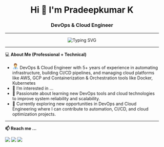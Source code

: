 <h1 align="center">Hi 👋 I'm Pradeepkumar K</h1>
<h3 align="center">DevOps & Cloud Engineer</h3>

---

<p align="center">
  <img src="https://readme-typing-svg.demolab.com?font=Fira+Code&weight=500&size=24&pause=1000&color=000080&center=true&vCenter=true&width=800&lines=DevOps+Engineer;Terraform+%7C+GCP+AWS+%7C+Jenkins+%7C+Kubernetes;Linux+Automation+%7C+Ansible+%7C+GitHub" alt="Typing SVG" />
</p>

---
💻 **About Me (Professional + Technical)**
- <img src="./icons/engineer.png" width="20" alt="eng" /> DevOps & Cloud Engineer with 5+ years of experience in automating infrastructure, building CI/CD pipelines, and managing cloud platforms like AWS, GCP and Containerization & Orchestration tools like Docker, Kubernetes
- 👀 I’m interested in ...
- 🧠 Passionate about learning new DevOps tools and cloud technologies to improve system reliability and scalability.
- 💼 Currently exploring new opportunities in DevOps and Cloud Engineering where I can contribute to automation, CI/CD, and cloud optimization projects.

----
**📫 Reach me ...**
<p>
  <a href="mailto:pradeepkk3636@gmail.com"><img src="https://img.shields.io/badge/Gmail-D14836?style=for-the-badge&logo=gmail&logoColor=white"/></a>
  <a href="https://www.linkedin.com/in/pradeepkumar-kalluri/"><img src="https://img.shields.io/badge/LinkedIn-0077B5?style=for-the-badge&logo=linkedin&logoColor=white"/></a>
  <a href="https://github.com/Pradeepkk36"><img src="https://img.shields.io/badge/GitHub-100000?style=for-the-badge&logo=github&logoColorwhite"/></a>
</p>

<!---
Pradeepkk/Pradeepkk is a ✨ special ✨ repository because its `README.md` (this file) appears on your GitHub profile.
You can click the Preview link to take a look at your changes.
--->
